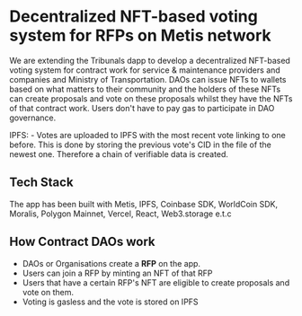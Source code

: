 # Decentralized NFT-based voting system for RFPs on Metis network

We are extending the Tribunals dapp to develop a decentralized NFT-based voting system for contract work for service & maintenance providers and companies and Ministry of Transportation. DAOs can issue NFTs to wallets based on what matters to their community and the holders of these NFTs can create proposals and vote on these proposals whilst they have the NFTs of that contract work.
Users don't have to pay gas to participate in DAO governance.

IPFS:  - Votes are uploaded to IPFS with the most recent vote linking to one before. This is done by storing the previous vote's CID in the file of the newest one. Therefore a chain of verifiable data is created.


## Tech Stack

The app has been built with Metis, IPFS, Coinbase SDK, WorldCoin SDK, Moralis, Polygon Mainnet, Vercel, React, Web3.storage e.t.c


## How Contract DAOs work

 - DAOs or Organisations create a **RFP** on the app. 
 - Users can join a RFP by minting an NFT of that RFP
 - Users that have a certain RFP's NFT are eligible to create proposals and vote on them. 
 - Voting is gasless and the vote is stored on IPFS

